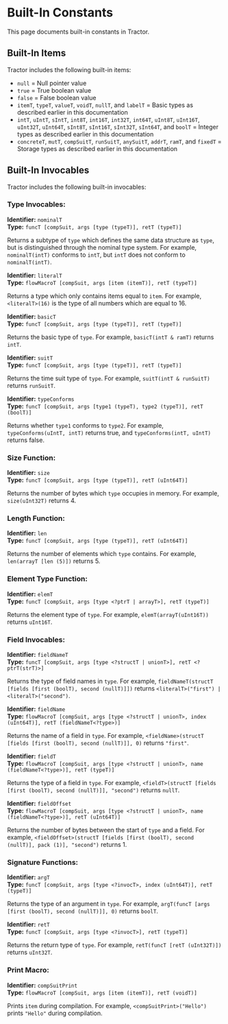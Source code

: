 
# Built-In Constants

This page documents built-in constants in Tractor.

## Built-In Items

Tractor includes the following built-in items:

* `null` = Null pointer value
* `true` = True boolean value
* `false` = False boolean value
* `itemT`, `typeT`, `valueT`, `voidT`, `nullT`, and `labelT` = Basic types as described earlier in this documentation
* `intT`, `uIntT`, `sIntT`, `int8T`, `int16T`, `int32T`, `int64T`, `uInt8T`, `uInt16T`, `uInt32T`, `uInt64T`, `sInt8T`, `sInt16T`, `sInt32T`, `sInt64T`, and `boolT` = Integer types as described earlier in this documentation
* `concreteT`, `mutT`, `compSuitT`, `runSuitT`, `anySuitT`, `addrT`, `ramT`, and `fixedT` = Storage types as described earlier in this documentation

## Built-In Invocables

Tractor includes the following built-in invocables:

### Type Invocables:

**Identifier:** `nominalT`  
**Type:** `funcT [compSuit, args [type (typeT)], retT (typeT)]`

Returns a subtype of `type` which defines the same data structure as `type`, but is distinguished through the nominal type system. For example, `nominalT(intT)` conforms to `intT`, but `intT` does not conform to `nominalT(intT)`.

**Identifier:** `literalT`  
**Type:** `flowMacroT [compSuit, args [item (itemT)], retT (typeT)]`

Returns a type which only contains items equal to `item`. For example, `<literalT>(16)` is the type of all numbers which are equal to 16.

**Identifier:** `basicT`  
**Type:** `funcT [compSuit, args [type (typeT)], retT (typeT)]`

Returns the basic type of `type`. For example, `basicT(intT & ramT)` returns `intT`.

**Identifier:** `suitT`  
**Type:** `funcT [compSuit, args [type (typeT)], retT (typeT)]`

Returns the time suit type of `type`. For example, `suitT(intT & runSuitT)` returns `runSuitT`.

**Identifier:** `typeConforms`  
**Type:** `funcT [compSuit, args [type1 (typeT), type2 (typeT)], retT (boolT)]`

Returns whether `type1` conforms to `type2`. For example, `typeConforms(uIntT, intT)` returns true, and `typeConforms(intT, uIntT)` returns false.

### Size Function:

**Identifier:** `size`  
**Type:** `funcT [compSuit, args [type (typeT)], retT (uInt64T)]`

Returns the number of bytes which `type` occupies in memory. For example, `size(uInt32T)` returns 4.

### Length Function:

**Identifier:** `len`  
**Type:** `funcT [compSuit, args [type (typeT)], retT (uInt64T)]`

Returns the number of elements which `type` contains. For example, `len(arrayT [len (5)])` returns 5.

### Element Type Function:

**Identifier:** `elemT`  
**Type:** `funcT [compSuit, args [type <?ptrT | arrayT>], retT (typeT)]`

Returns the element type of `type`. For example, `elemT(arrayT(uInt16T))` returns `uInt16T`.

### Field Invocables:

**Identifier:** `fieldNameT`  
**Type:** `funcT [compSuit, args [type <?structT | unionT>], retT <?ptrT(strT)>]`

Returns the type of field names in `type`. For example, `fieldNameT(structT [fields [first (boolT), second (nullT)]])` returns `<literalT>("first") | <literalT>("second")`.

**Identifier:** `fieldName`  
**Type:** `flowMacroT [compSuit, args [type <?structT | unionT>, index (uInt64T)], retT (fieldNameT<?type>)]`

Returns the name of a field in `type`. For example, `<fieldName>(structT [fields [first (boolT), second (nullT)]], 0)` returns `"first"`.

**Identifier:** `fieldT`  
**Type:** `flowMacroT [compSuit, args [type <?structT | unionT>, name (fieldNameT<?type>)], retT (typeT)]`

Returns the type of a field in `type`. For example, `<fieldT>(structT [fields [first (boolT), second (nullT)]], "second")` returns `nullT`.

**Identifier:** `fieldOffset`  
**Type:** `flowMacroT [compSuit, args [type <?structT | unionT>, name (fieldNameT<?type>)], retT (uInt64T)]`

Returns the number of bytes between the start of `type` and a field. For example, `<fieldOffset>(structT [fields [first (boolT), second (nullT)], pack (1)], "second")` returns 1.

### Signature Functions:

**Identifier:** `argT`  
**Type:** `funcT [compSuit, args [type <?invocT>, index (uInt64T)], retT (typeT)]`

Returns the type of an argument in `type`. For example, `argT(funcT [args [first (boolT), second (nullT)]], 0)` returns `boolT`.

**Identifier:** `retT`  
**Type:** `funcT [compSuit, args [type <?invocT>], retT (typeT)]`

Returns the return type of `type`. For example, `retT(funcT [retT (uInt32T)])` returns `uInt32T`.

### Print Macro:

**Identifier:** `compSuitPrint`  
**Type:** `flowMacroT [compSuit, args [item (itemT)], retT (voidT)]`

Prints `item` during compilation. For example, `<compSuitPrint>("Hello")` prints `"Hello"` during compilation.


